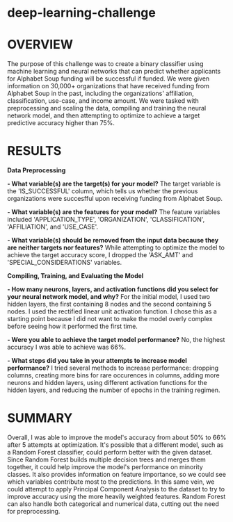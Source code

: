 # deep-learning-challenge

# OVERVIEW
The purpose of this challenge was to create a binary classifier using machine learning and neural networks that can predict whether applicants for Alphabet Soup funding will be successful if funded. We were given information on 30,000+ organizations that have received funding from Alphabet Soup in the past, including the organizations' affiliation, classification, use-case, and income amount. We were tasked with preprocessing and scaling the data, compiling and training the neural network model, and then attempting to optimize to achieve a target predictive accuracy higher than 75%.

# RESULTS
**Data Preprocessing**

**- What variable(s) are the target(s) for your model?**
  The target variable is the 'IS_SUCCESSFUL' column, which tells us whether the previous organizations were succesfful upon receiving funding from Alphabet Soup.
  
**- What variable(s) are the features for your model?**
  The feature variables included 'APPLICATION_TYPE', 'ORGANIZATION', 'CLASSIFICATION', 'AFFILIATION', and 'USE_CASE'.
  
**- What variable(s) should be removed from the input data because they are neither targets nor features?**
  While attempting to optimize the model to achieve the target accuracy score, I dropped the 'ASK_AMT' and 'SPECIAL_CONSIDERATIONS' variables.

**Compiling, Training, and Evaluating the Model**

**- How many neurons, layers, and activation functions did you select for your neural network model, and why?**
  For the initial model, I used two hidden layers, the first containing 8 nodes and the second containing 5 nodes. I used the rectified linear unit activation function. I chose this as a starting point because I did not want to make the model overly complex before seeing    how it performed the first time.
  
**- Were you able to achieve the target model performance?**
  No, the highest accuracy I was able to achieve was 66%.
  
**- What steps did you take in your attempts to increase model performance?**
  I tried several methods to increase performance: dropping columns, creating more bins for rare occurences in columns, adding more neurons and hidden layers, using different activation functions for the hidden layers, and reducing the number of epochs in the training       regimen.

  # SUMMARY
  Overall, I was able to improve the model's accuracy from about 50% to 66% after 5 attempts at optimization. It's possible that a different model, such as a Random Forest classifier, could perform better with the given dataset. Since Random Forest builds multiple           decision trees and merges them together, it could help improve the model's performance on minority classes. It also provides information on feature importance, so we could see which variables contribute most to the predictions. In this same vein, we could attempt to       apply Principal Component Analysis to the dataset to try to improve accuracy using the more heavily weighted features. Random Forest can also handle both categorical and numerical data, cutting out the need for preprocessing.
